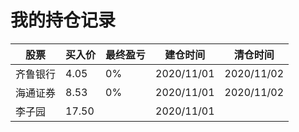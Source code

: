 # 我的持仓记录



| 股票     | 买入价 | 最终盈亏 | 建仓时间   | 清仓时间   |
| -------- | ------ | -------- | ---------- | ---------- |
| 齐鲁银行 | 4.05   | 0%       | 2020/11/01 | 2020/11/02 |
| 海通证券 | 8.53   | 0%       | 2020/11/01 | 2020/11/02 |
| 李子园   | 17.50  |          | 2020/11/01 |            |

